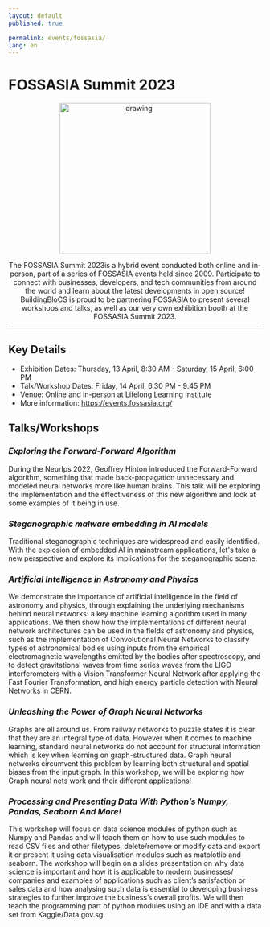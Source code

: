 ```yaml
---
layout: default
published: true

permalink: events/fossasia/
lang: en
---
```


# FOSSASIA Summit 2023

<p align="center">
  <img style="margin: auto;" src="/2023/assets/img/BBCS X FOSSAsia.png" alt="drawing" width="300"/>
</p>

<p style="text-align: center"> The FOSSASIA Summit 2023is a hybrid event conducted both online and in-person, part of a series of FOSSASIA events held since 2009. Participate to connect with businesses, developers, and tech communities from around the world and learn about the latest developments in open source! 
BuildingBloCS is proud to be partnering FOSSASIA to present several workshops and talks, as well as our very own exhibition booth at the FOSSASIA Summit 2023. 
</p>

---

## Key Details

- Exhibition Dates: Thursday, 13 April, 8:30 AM - Saturday, 15 April, 6:00 PM
- Talk/Workshop Dates: Friday, 14 April, 6.30 PM - 9.45 PM
- Venue: Online and in-person at Lifelong Learning Institute
- More information: https://events.fossasia.org/

## Talks/Workshops

### _Exploring the Forward-Forward Algorithm_
During the NeurIps 2022, Geoffrey Hinton introduced the Forward-Forward algorithm, something that made back-propagation unnecessary and modeled neural networks more like human brains. This talk will be exploring the implementation and the effectiveness of this new algorithm and look at some examples of it being in use.

### _Steganographic malware embedding in AI models_
Traditional steganographic techniques are widespread and easily identified. With the explosion of embedded AI in mainstream applications, let's take a new perspective and explore its implications for the steganographic scene.

### _Artificial Intelligence in Astronomy and Physics_
We demonstrate the importance of artificial intelligence in the field of astronomy and physics, through explaining the underlying mechanisms behind neural networks: a key machine learning algorithm used in many applications. We then show how the implementations of different neural network architectures can be used in the fields of astronomy and physics, such as the implementation of Convolutional Neural Networks to classify types of astronomical bodies using inputs from the empirical electromagnetic wavelengths emitted by the bodies after spectroscopy, and to detect gravitational waves from time series waves from the LIGO interferometers with a Vision Transformer Neural Network after applying the Fast Fourier Transformation, and high energy particle detection with Neural Networks in CERN.

### _Unleashing the Power of Graph Neural Networks_
Graphs are all around us. From railway networks to puzzle states it is clear that they are an integral type of data. However when it comes to machine learning, standard neural networks do not account for structural information which is key when learning on graph-structured data. Graph neural networks circumvent this problem by learning both structural and spatial biases from the input graph. In this workshop, we will be exploring how Graph neural nets work and their different applications!

### _Processing and Presenting Data With Python’s Numpy, Pandas, Seaborn And More!_
This workshop will focus on data science modules of python such as Numpy and Pandas and will teach them on how to use such modules to read CSV files and other filetypes, delete/remove or modify data and export it or present it using data visualisation modules such as matplotlib and seaborn. The workshop will begin on a slides presentation on why data science is important and how it is applicable to modern businesses/ companies and examples of applications such as client’s satisfaction or sales data and how analysing such data is essential to developing business strategies to further improve the business’s overall profits. We will then teach the programming part of python modules using an IDE and with a data set from Kaggle/Data.gov.sg.